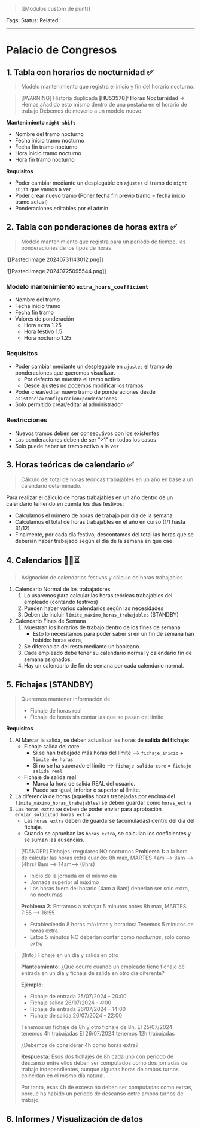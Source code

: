 > [[Modulos custom de punt]]

Tags: 
Status: 
Related: 

___

# Palacio de Congresos

## 1. Tabla con horarios de nocturnidad ✅
> Modelo mantenimiento que registra el inicio y fin del horario nocturno.

> [!WARNING] Historia duplicada
> **[HU53578]: Horas Nocturnidad** -> Hemos añadido esto mismo dentro de una pestaña en el horario de trabajo
> Debemos de moverlo a un modelo nuevo.

**Mantenimiento `night shift`**
- Nombre del tramo nocturno
- Fecha inicio tramo nocturno
- Fecha fin tramo nocturno
- Hora inicio tramo nocturno
- Hora fin tramo nocturno

**Requisitos**
- Poder cambiar mediante un desplegable en `ajustes` el tramo de `night shift` que vamos a ver
- Poder crear nuevo tramo (Poner fecha fin previo tramo = fecha inicio tramo actual)
- Ponderaciones editables por el admin

## 2. Tabla con ponderaciones de horas extra ✅

> Modelo mantenimiento que registra para un periodo de tiempo, las ponderaciones de los tipos de horas

![[Pasted image 20240731143012.png]]

![[Pasted image 20240725095544.png]]

### **Modelo mantenimiento `extra_hours_coefficient`**
- Nombre del tramo
- Fecha inicio tramo
- Fecha fin tramo
- Valores de ponderación
	- Hora extra 1.25
	- Hora festivo 1.5
	- Hora nocturno 1.25

### **Requisitos**
- Poder cambiar mediante un desplegable en `ajustes` el tramo de ponderaciones que queremos visualizar.
	- Por defecto se muestra el tramo activo
	- Desde ajustes no podemos modificar los tramos
- Poder crear/editar nuevo tramo de ponderaciones desde `asistencia>configuracion>ponderaciones`
- Solo permitido crear/editar al administrador

### Restricciones
- Nuevos tramos deben ser consecutivos con los existentes
- Las ponderaciones deben de ser ">1" en todos los casos
- Solo puede haber un tramo activo a la vez

## 3. Horas teóricas de calendario ✅
> Cálculo del total de horas teóricas trabajables en un año en base a un calendario determinado.

Para realizar el cálculo de horas trabajables en un año dentro de un calendario teniendo en cuenta los dias festivos:
- Calculamos el número de horas de trabajo por día de la semana
- Calculamos el total de horas trabajables en el año en curso (1/1 hasta 31/12)
- Finalmente, por cada día festivo, descontamos del total las horas que se deberían haber trabajado según el día de la semana en que cae


## 4. Calendarios  🚧🔨⏳
> Asignación de calendarios festivos y cálculo de horas trabajables

1. Calendario Normal de los trabajadores
	1. Lo usaremos para calcular las horas teóricas trabajables del empleado (contando festivos)
	2. Pueden haber varios calendarios según las necesidades
	3. Deben de incluir `límite_máximo_horas_trabajables` (STANDBY)
2. Calendario Fines de Semana
	1. Muestran los horarios de trabajo dentro de los fines de semana
		- Esto lo necesitamos para poder saber si en un fin de semana han habido: horas extra, 
	2. Se diferencian del resto mediante un booleano.
	3. Cada empleado debe tener su calendario normal y calendario fin de semana asignados.
	4. Hay un calendario de fin de semana por cada calendario normal.

## 5. Fichajes (STANDBY) 
> Queremos mantener información de:
> - Fichaje de horas real
> - Fichaje de horas sin contar las que se pasan del límite

**Requisitos**
1. Al Marcar la salida, se deben actualizar las horas de **salida del fichaje**:
	- Fichaje salida del core
		- Si se han trabajado más horas del límite --> `fichaje_inicio` + `limite de horas`
		- Si no se ha superado el límite --> `fichaje salida core` = `fichaje salida real`
	- Fichaje de salida real
		- Marca la hora de salida REAL del usuario.
		- Puede ser igual, inferior o superior al límite.
3. La diferencia de horas (aquellas horas trabajadas por encima del `límite_máximo_horas_trabajables`) se deben guardar como `horas_extra`
4. Las `horas extra` se deben de poder enviar para aprobación `enviar_solicitud_horas_extra`
	- Las `horas extra` deben de guardarse (acumuladas) dentro del día del fichaje.
	- Cuando se aprueban las `horas extra`, se calculan los coeficientes y se suman las ausencias.


> [!DANGER] Fichajes irregulares NO nocturnos
> **Problema 1:** a la hora de calcular las horas extra cuando:
> 8h max, MARTES
> 4am --> 8am --> (4hrs)
> 8am --> 14am--> (8hrs)
> - Inicio de la jornada en el mismo día
> - Jornada superior al máximo
> - Las horas fuera del horario (4am a 8am) deberian ser solo extra, no nocturnas
> 
> **Problema 2:** Entramos a trabajar 5 minutos antes
> 8h max, MARTES
> 7:55 --> 16:55
> - Estableciendo 8 horas máximas y horarios: Tenemos 5 minutos de horas extra.
> - Estos 5 minutos NO deberían contar como *nocturnas*, solo como *extra*

> [!Info] Fichaje en un dia y salida en otro
> 
> **Planteamiento:**
> ¿Que ocurre cuando un empleado tiene fichaje de entrada en un día y fichaje de salida en otro día diferente?
> 
> **Ejemplo**:
> - Fichaje de entrada 25/07/2024 - 20:00
> - Fichaje salida 26/07/2024 - 4:00
> - Fichaje de entrada 26/07/2024 - 14:00
> - Fichaje de salida 26/07/2024 - 22:00
> 
> Tenemos un fichaje de 8h  y otro fichaje de 8h.
> El 25/07/2024 tenemos 4h trabajadas
> El 26/07/2024 tenemos 12h trabajadas
> 
> ¿Debemos de considerar 4h como horas extra?
> 
> **Respuesta:**
> Esos dos fichajes de 8h cada uno con periodo de descanso entre ellos deben ser computados como dos jornadas de trabajo independientes, aunque algunas horas de ambos turnos coincidan en el mismo día natural. 
> 
> Por tanto, esas 4h de exceso no deben ser computadas como extras, porque ha habido un periodo de descanso entre ambos turnos de trabajo.
> 

## 6. Informes / Visualización de datos

